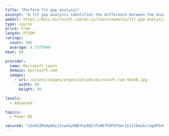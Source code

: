 ```yaml
---
title: "Perform fit gap analysis"
excerpt: "A fit gap analysis identifies the difference between the known requirements and the proposed or current solution. This module covers performing a fit gap analysis."
webUrl: https://docs.microsoft.com/en-us/learn/modules/fit-gap-analysis/
type: course
price: Free
length: PT35M
ratings:
  count: 305
  average: 4.7377048
heat: 50

provider:
  name: Microsoft Learn
  domain: microsoft.com
  images:
    - url: /assets/images/organizations/microsoft.com-50x50.jpg
      width: 50
      height: 50

levels:
  - Advanced

topics:
  - Power BI

secured: "iEo6XZMa9p6Hzj5sweGyRWD4tp9QZ+PuN87PdP97GmrjbJJlDmiAcragHPS45vTLfJFELAabPu6lOLO10LgR61wqM2OL++o0L5LdarC4Sy57/5XCYJ9H3wn3PrIJidLRR0zSRzZyMr1RG63YY8CSjM0XOlY8AcMDDkTjSHrAjWzdXzolwWYixJfBQeh08WNyTFEHO/v5bCdogd/RI1cuCBZQSBoW5FsV3qINafy50QpQ6J0l8r6BX4JrOT1BjaBo8drRxzP1ge265A/HjjXtJGXQVSpyaFzId8CH2HN9soWyd4uZblg7SpaWE6YJEQhxOiuloIttPR3hFV/dyupaobKcOWK5yPjlyQ0UJJgK8FnnA4Z+sILVNg6KR2w+0o/pjmVGwjy7eeFqELLmxhRH7Q==;kPbBamjQAH28AaphfQf+dg=="
---
```


